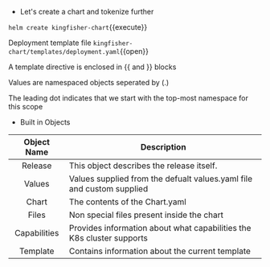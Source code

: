 - Let's create a chart and tokenize further

`helm create kingfisher-chart`{{execute}}

Deployment template file `kingfisher-chart/templates/deployment.yaml`{{open}}

A template directive is enclosed in {{ and }} blocks

Values are namespaced objects seperated by (.)

The leading dot indicates that we start with the top-most namespace for this scope

- Built in Objects

| Object Name   | Description                                                           |
|:-------------:|---------------------------------------------------------------------- |
| Release       | This object describes the release itself.                             |
| Values        | Values supplied from the defualt values.yaml file and custom supplied |
| Chart         | The contents of the Chart.yaml                                        |
| Files         | Non special files present inside the chart                            |
| Capabilities  | Provides information about what capabilities the K8s cluster supports |
| Template      | Contains information about the current template                       
